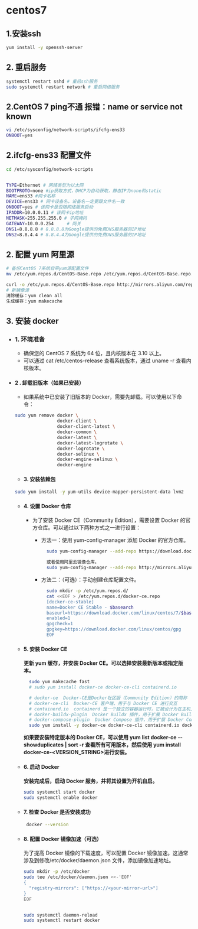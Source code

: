 # centos7

## 1.安装ssh

```bash
yum install -y openssh-server
```

## 2. 重启服务

```bash
systemctl restart sshd # 重启ssh服务
sudo systemctl restart network # 重启网络服务

```


## 2.CentOS 7 ping不通 报错：name or service not known

```bash
vi /etc/sysconfig/network-scripts/ifcfg-ens33
ONBOOT=yes

```

## 2.ifcfg-ens33 配置文件

```bash
cd /etc/sysconfig/network-scripts 


TYPE=Ethernet # 网络类型为以太网
BOOTPROTO=none #ip获取方式，DHCP为自动获取，静态IP为none和static
NAME=ens33 #网卡名称
DEVICE=ens33 # 网卡设备名，设备名一定要跟文件名一致
ONBOOT=yes # 该网卡是否随网络服务启动
IPADDR=10.0.0.11 # 该网卡ip地址
NETMASK=255.255.255.0 # 子网掩码
GATEWAY=10.0.0.254     # 网关
DNS1=8.8.8.8 # 8.8.8.8为Google提供的免费DNS服务器的IP地址
DNS2=8.8.4.4 # 8.8.4.4为Google提供的免费DNS服务器的IP地址
```

## 2. 配置 yum 阿里源

```bash
# 备份CentOS 7系统自带yum源配置文件
mv /etc/yum.repos.d/CentOS-Base.repo /etc/yum.repos.d/CentOS-Base.repo.backup

curl -o /etc/yum.repos.d/CentOS-Base.repo http://mirrors.aliyun.com/repo/Centos-7.repo
# 新镜像源
清除缓存：yum clean all
生成缓存：yum makecache


```

## 3. 安装 docker

- ### 1. 环境准备

  - 确保您的 CentOS 7 系统为 64 位，且内核版本在 3.10 以上。
  - 可以通过 cat /etc/centos-release 查看系统版本，通过 uname -r 查看内核版本。

- #### 2 . 卸载旧版本（如果已安装）

  - 如果系统中已安装了旧版本的 Docker，需要先卸载。可以使用以下命令：

  ```bash
  sudo yum remove docker \
                  docker-client \
                  docker-client-latest \
                  docker-common \
                  docker-latest \
                  docker-latest-logrotate \
                  docker-logrotate \
                  docker-selinux \
                  docker-engine-selinux \
                  docker-engine
  ```

  - #### 3. 安装依赖包

  ```bash
  sudo yum install -y yum-utils device-mapper-persistent-data lvm2
  ```

  - #### 4. 设置 Docker 仓库

    - 为了安装 Docker CE（Community Edition），需要设置 Docker 的官方仓库。可以通过以下两种方式之一进行设置：

      - 方法一：使用 yum-config-manager 添加 Docker 的官方仓库。

        ```bash
          sudo yum-config-manager --add-repo https://download.docker.com/linux/centos/docker-ce.repo

          或者使用阿里云镜像仓库。
          sudo yum-config-manager --add-repo http://mirrors.aliyun.com/docker-ce/linux/centos/docker-ce.repo
        ```

      - 方法二：（可选）：手动创建仓库配置文件。

        ```bash
          sudo mkdir -p /etc/yum.repos.d/
          cat <<EOF > /etc/yum.repos.d/docker-ce.repo
          [docker-ce-stable]
          name=Docker CE Stable - $basearch
          baseurl=https://download.docker.com/linux/centos/7/$basearch/stable
          enabled=1
          gpgcheck=1
          gpgkey=https://download.docker.com/linux/centos/gpg
          EOF
        ```

  - #### 5. 安装 Docker CE

    **更新 yum 缓存，并安装 Docker CE。可以选择安装最新版本或指定版本。**

    ```bash
      sudo yum makecache fast
      # sudo yum install docker-ce docker-ce-cli containerd.io

      # docker-ce  Docker-CE是Docker社区版（Community Edition）的简称
      # docker-ce-cli  Docker-CE 客户端，用于与 Docker CE 进行交互
      # containerd.io  containerd 是一个独立的容器运行时，它被设计为在主机上运行。
      # docker-buildx-plugin  Docker Buildx 插件，用于扩展 Docker Build 功能
      # docker-compose-plugin  Docker Compose 插件，用于扩展 Docker Compose 功能
      sudo yum install -y docker-ce docker-ce-cli containerd.io docker-buildx-plugin docker-compose-plugin 
    ```

    **如果要安装特定版本的 Docker CE，可以使用 yum list docker-ce --showduplicates | sort -r 查看所有可用版本，然后使用 yum install docker-ce-<VERSION_STRING>进行安装。**

  - #### 6. 启动 Docker

    **安装完成后，启动 Docker 服务，并将其设置为开机自启。**

    ```bash
    sudo systemctl start docker
    sudo systemctl enable docker
    ```

  - #### 7. 检查 Docker 是否安装成功

    ```bash
     docker --version
    ```

  - #### 8. 配置 Docker 镜像加速（可选）

    为了提高 Docker 镜像的下载速度，可以配置 Docker 镜像加速。这通常涉及到修改/etc/docker/daemon.json 文件，添加镜像加速地址。

    ```bash
    sudo mkdir -p /etc/docker
    sudo tee /etc/docker/daemon.json <<-'EOF'
    {
      "registry-mirrors": ["https://<your-mirror-url>"]
    }
    EOF

    
    sudo systemctl daemon-reload
    sudo systemctl restart docker
    ```
